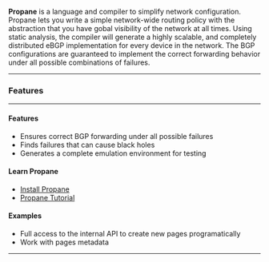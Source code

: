 <p class="lead">
	<strong>Propane</strong> is a language and compiler to simplify network configuration. Propane lets you write a simple network-wide routing policy with the abstraction that you have gobal visibility of the network at all times. Using static analysis, the compiler will generate a highly scalable, and completely distributed eBGP implementation for every device in the network. The BGP configurations are guaranteed to implement the correct forwarding behavior under all possible combinations of failures. 
</p>

<hr/>
<h3>Features</h3>
<hr/>
<div class=row>
<div class=col-third>

#### Features

* Ensures correct BGP forwarding under all possible failures
* Finds failures that can cause black holes 
* Generates a complete emulation environment for testing


</div>
<div class=col-third>

#### Learn Propane

* [Install Propane](01_Installation.md)
* [Propane Tutorial](02_Tutorial/1_Background.md)

</div>
<div class=col-third>

#### Examples

* Full access to the internal API to create new pages programatically
* Work with pages metadata


</div>
</div>

<hr/>

<!-- Google Code -->
<script type="text/javascript">
var google_conversion_id = 983836026;
var google_custom_params = window.google_tag_params;
var google_remarketing_only = true;
</script>

<script type="text/javascript" src="//www.googleadservices.com/pagead/conversion.js">
</script>
<noscript>
<div style="display:inline;">
<img height="1" width="1" style="border-style:none;" alt="" src="//googleads.g.doubleclick.net/pagead/viewthroughconversion/983836026/?value=0&amp;guid=ON&amp;script=0"/>
</div>
</noscript>
